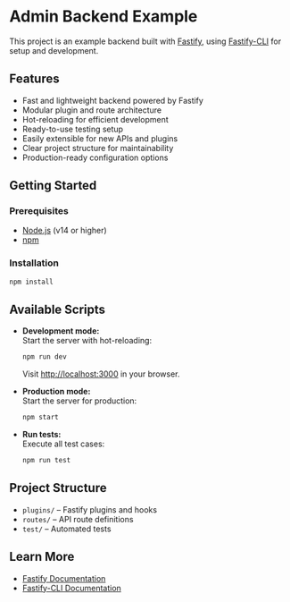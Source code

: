# Admin Backend Example

This project is an example backend built with [Fastify](https://fastify.dev/), using [Fastify-CLI](https://www.npmjs.com/package/fastify-cli) for setup and development.

## Features

- Fast and lightweight backend powered by Fastify
- Modular plugin and route architecture
- Hot-reloading for efficient development
- Ready-to-use testing setup
- Easily extensible for new APIs and plugins
- Clear project structure for maintainability
- Production-ready configuration options

## Getting Started

### Prerequisites

- [Node.js](https://nodejs.org/) (v14 or higher)
- [npm](https://www.npmjs.com/)

### Installation

```bash
npm install
```

## Available Scripts

- **Development mode:**  
    Start the server with hot-reloading:
    ```bash
    npm run dev
    ```
    Visit [http://localhost:3000](http://localhost:3000) in your browser.

- **Production mode:**  
    Start the server for production:
    ```bash
    npm start
    ```

- **Run tests:**  
    Execute all test cases:
    ```bash
    npm run test
    ```

## Project Structure

- `plugins/` – Fastify plugins and hooks
- `routes/` – API route definitions
- `test/` – Automated tests

## Learn More

- [Fastify Documentation](https://fastify.dev/docs/latest/)
- [Fastify-CLI Documentation](https://github.com/fastify/fastify-cli)

